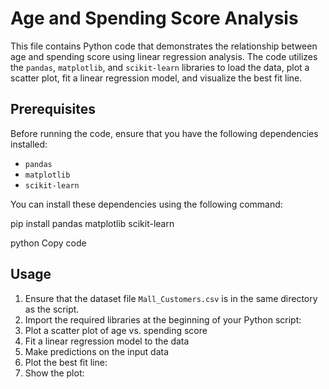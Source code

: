 # Age and Spending Score Analysis

This file contains Python code that demonstrates the relationship between age and spending score using linear regression analysis. The code utilizes the `pandas`, `matplotlib`, and `scikit-learn` libraries to load the data, plot a scatter plot, fit a linear regression model, and visualize the best fit line.

## Prerequisites

Before running the code, ensure that you have the following dependencies installed:

- `pandas`
- `matplotlib`
- `scikit-learn`

You can install these dependencies using the following command:

pip install pandas matplotlib scikit-learn

python
Copy code

## Usage

1. Ensure that the dataset file `Mall_Customers.csv` is in the same directory as the script.
2. Import the required libraries at the beginning of your Python script:
3. Plot a scatter plot of age vs. spending score
4. Fit a linear regression model to the data
5. Make predictions on the input data
6. Plot the best fit line:
7. Show the plot:




